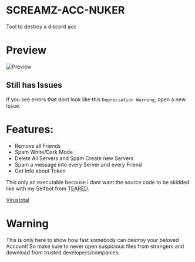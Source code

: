# SCREAMZ-ACC-NUKER
Tool to destroy a discord acc
# Preview
![Preview](https://user-images.githubusercontent.com/78593516/136802742-8753746c-d69e-40f7-a760-0a455c7fb0f9.png)
## Still has Issues
If you see errors that dont look like this ``Depreciation Warning``, open a new Issue.
# Features:
- Remove all Friends
- Spam White/Dark Mode 
- Delete All Servers and Spam Create new Servers
- Spam a message into every Server and every Friend
- Get Info about Token

This only an executable because i dont want the source code to be skidded like with my Selfbot from [TEARED](https://github.com/T3ARED/DarthOCE-Selfbot).


[Virustotal](https://www.virustotal.com/gui/file/a3208f6aeee4bfc9f9e706e86ebef27b7a30417ff53012ba509af43fa1e7304e?nocache=1)
# Warning
This is only here to show how fast somebody can destroy your beloved Account!
So make sure to never open suspicious files from strangers and download from trusted developers/companies.
